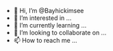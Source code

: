 - 👋 Hi, I’m @Bayhickimsee
- 👀 I’m interested in ...
- 🌱 I’m currently learning ...
- 💞️ I’m looking to collaborate on ...
- 📫 How to reach me ...

<!---
Bayhickimsee/Bayhickimsee is a ✨ special ✨ repository because its `README.md` (this file) appears on your GitHub profile.
You can click the Preview link to take a look at your changes.
--->
